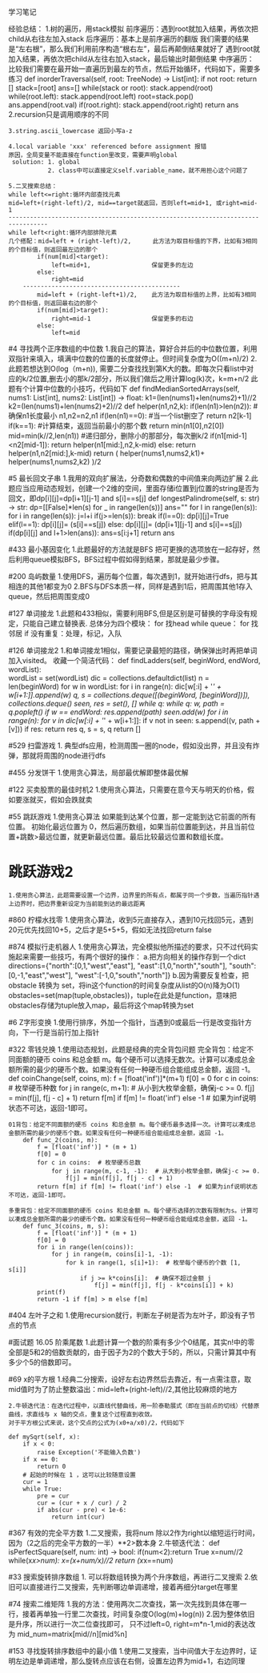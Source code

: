 学习笔记

经验总结：
	1.树的遍历，用stack模拟
		前序遍历：遇到root就加入结果，再依次把child从右往左加入stack
		后序遍历：基本上是前序遍历的翻版
			我们需要的结果是“左右根”，那么我们利用前序构造“根右左”，最后再颠倒结果就好了
			遇到root就加入结果，再依次把child从左往右加入stack，最后输出时颠倒结果
		中序遍历：比较我们需要在最开始一直遍历到最左的节点，然后开始循环，代码如下，需要多练习
			def inorderTraversal(self, root: TreeNode) -> List[int]:
	        if not root: return []
	        stack=[root]
	        ans=[]
	        while(stack or root):
	            stack.append(root)
	            while(root.left):
	                stack.append(root.left)
	            root=stack.pop()
	            ans.append(root.val)
	            if(root.right):
	                stack.append(root.right)
	        return ans
	2.recursion只是调用顺序的不同

	3.string.ascii_lowercase 返回小写a-z

	4.local variable 'xxx' referenced before assignment 报错
	原因，全局变量不能直接在function里改变，需要声明global
	 solution: 1. global 
	 		   2. class中可以直接定义self.variable_name，就不用担心这个问题了

	5.二叉搜索总结：
	while left<=right:循环内部查找元素
	mid=left+(right-left)/2, mid==target就返回，否则left=mid+1, 或right=mid-1
	---------------------------------------------------------------------------------
	while left<right:循环内部排除元素
	几个搭配：mid=left + (right-left)/2,      此方法为取目标值的下界，比如有3相同的个目标值，则返回最左边的那个
			if(num[mid]<target):
				left=mid+1, 				保留更多的左边
			else:
				right=mid
		--------------------------------------------
			mid=left + (right-left+1)/2, 	此方法为取目标值的上界，比如有3相同的个目标值，则返回最右边的那个
			if(num[mid]>target):
				right=mid-1					保留更多的右边
			else:
				left=mid

#4 寻找两个正序数组的中位数
	1.我自己的算法，算好合并后的中位数位置，利用双指针来填入，填满中位数的位置的长度就停止。但时间复杂度为O((m+n)/2)
	2.此题若想达到O(log（m+n)), 需要二分查找找到第K大的数。即每次只看list中对应的k/2位置,删去小的那k/2部分，所以我们做后之用计算log(k)次，k=m+n/2
	此题有个计算中位数的小技巧，代码如下
		def findMedianSortedArrays(self, nums1: List[int], nums2: List[int]) -> float:
        k1=(len(nums1)+len(nums2)+1)//2
        k2=(len(nums1)+len(nums2)+2)//2
        def helper(n1,n2,k):
            if(len(n1)>len(n2)):    #确保n1长度最小
                n1,n2=n2,n1
            if(len(n1)==0):         #当一个list删空了
                return n2[k-1]
            if(k==1):               #计算结束，返回当前最小的那个数
                return min(n1[0],n2[0])
            mid=min(k//2,len(n1))      #递归部分，删除小的那部分，每次删k/2
            if(n1[mid-1]<n2[mid-1]):
                return helper(n1[mid:],n2,k-mid)
            else:
                return helper(n1,n2[mid:],k-mid)
        return ( helper(nums1,nums2,k1)+ helper(nums1,nums2,k2) )/2

#5 最长回文子串
	1.我用的双向扩展法，分奇数和偶数的中间值来向两边扩展
	2.此题应当应用动态规划，创建一个2维的空间，里面存储i位置到j位置的string是否为回文，即dp[i][j]=dp[i+1][j-1] and s[i]==s[j]
	def longestPalindrome(self, s: str) -> str:
        dp=[[False]*len(s) for _ in range(len(s))]
        ans=""
        for l in range(len(s)):
            for i in range(len(s)):
                j=l+i
                if(j>=len(s)):
                    break
                if(l==0):
                    dp[i][j]=True
                elif(l==1):
                    dp[i][j]= (s[i]==s[j])
                else:
                    dp[i][j]= (dp[i+1][j-1] and s[i]==s[j])
                if(dp[i][j] and l+1>len(ans)):
                    ans=s[i:j+1]
        return ans


#433 最小基因变化
	1.此题最好的方法就是BFS
	把可更换的选项放在一起存好，然后利用queue模拟BFS，BFS过程中假如得到结果，那就是最少步骤。

#200 岛屿数量
	1.使用DFS，遍历每个位置，每次遇到1，就开始进行dfs，把与其相连的其他1都变为0
	2.BFS与DFS本质一样，同样是遇到1后，把周围其他1存入queue，然后把周围变成0

#127 单词接龙
	1.此题和433相似，需要利用BFS,但是区别是可替换的字母没有规定，只能自己建立替换表.
	总体分为四个模块：
	for 找head
    while queue：
        for 找邻居
            if 没有重复：处理，标记，入队

#126 单词接龙2
	1.和单词接龙1相似，需要记录最短的路径，确保弹出时再把单词加入visited。
	收藏一个简洁代码：
	def findLadders(self, beginWord, endWord, wordList):  
        wordList = set(wordList)
        dic = collections.defaultdict(list)
        n = len(beginWord)
        for w in wordList:
            for i in range(n):
                dic[w[:i] + '*' + w[i+1:]].append(w)
        q, s = collections.deque([(beginWord, [beginWord])]), collections.deque()
        seen, res = set(), []
        while q:
            while q:
                w, path = q.popleft()
                if w == endWord: res.append(path)
                seen.add(w)
                for i in range(n):
                    for v in dic[w[:i] + '*' + w[i+1:]]:
                        if v not in seen:
                            s.append((v, path + [v]))
            if res: return res
            q, s = s, q
        return []

#529 扫雷游戏
	1. 典型dfs应用，检测周围一圈的node，假如没出界，并且没有炸弹，那就将周围的node进行dfs

#455 分发饼干
	1.使用贪心算法，局部最优解即整体最优解

#122 买卖股票的最佳时机2
	1.使用贪心算法，只需要在意今天与明天的价格，假如要涨就买，假如会跌就卖

#55 跳跃游戏
	1.使用贪心算法
	如果能到达某个位置，那一定能到达它前面的所有位置。
	初始化最远位置为 0，然后遍历数组，如果当前位置能到达，并且当前位置+跳数>最远位置，就更新最远位置。最后比较最远位置和数组长度。

# 跳跃游戏2
	1.使用贪心算法，此题需要设置一个边界，边界里的所有点，都属于同一个步数，当遍历指针遇上边界时，把边界重新设定为当前能到达的最远距离

#860 柠檬水找零
	1.使用贪心算法，收到5元直接存入，遇到10元找回5元，遇到20元优先找回10+5，之后才是5+5+5，假如无法找回return false

#874 模拟行走机器人
	1.使用贪心算法，完全模拟他所描述的要求，只不过代码实施起来需要一些技巧，有两个很好的操作：
		a.把方向相关的操作存到一个dict
		directions={"north":[0,1,"west","east"],
                    "east":[1,0,"north","south"],
                    "south":[0,-1,"east","west"],
                    "west":[-1,0,"south","north"]}
        b.因为需要反复检查，把obstacle 转换为 set，将in这个function的时间复杂度从list的O(n)降为O(1)
        	obstacles=set(map(tuple,obstacles))，tuple在此处是function，意味把obstacles存储为tuple放入map，最后将这个map转换为set

#6 Z字形变换
	1.使用行排序，外加一个指针，当遇到0或最后一行是改变指针方向，下一行是当前行加上指针

#322 零钱兑换
	1.使用动态规划，此题是经典的完全背包问题
	完全背包：给定不同面额的硬币 coins 和总金额 m。每个硬币可以选择无数次。计算可以凑成总金额所需的最少的硬币个数。如果没有任何一种硬币组合能组成总金额，返回 -1。
		def coinChange(self, coins, m):
	        f = [float('inf')]*(m+1)
	        f[0] = 0
	        for c in coins:  # 枚举硬币种数
	            for j in range(c, m+1):  # 从小到大枚举金额，确保j-c >= 0.
	                    f[j] = min(f[j], f[j - c] + 1)
	        return f[m] if f[m] != float('inf') else -1  # 如果为inf说明状态不可达，返回-1即可。

   	01背包：给定不同面额的硬币 coins 和总金额 m。每个硬币最多选择一次。计算可以凑成总金额所需的最少的硬币个数。如果没有任何一种硬币组合能组成总金额，返回 -1。
	   	def func_2(coins, m):
		    f = [float('inf')] * (m + 1)
		    f[0] = 0
		    for c in coins:  # 枚举硬币总数
		        for j in range(m, c-1, -1):  # 从大到小枚举金额，确保j-c >= 0.
		            f[j] = min(f[j], f[j - c] + 1)
		    return f[m] if f[m] != float('inf') else -1  # 如果为inf说明状态不可达，返回-1即可。

	多重背包：给定不同面额的硬币 coins 和总金额 m。每个硬币选择的次数有限制为s。计算可以凑成总金额所需的最少的硬币个数。如果没有任何一种硬币组合能组成总金额，返回 -1。
		def func_3(coins, m, s):
		    f = [float('inf')] * (m + 1)
		    f[0] = 0
		    for i in range(len(coins)):
		        for j in range(m, coins[i]-1, -1):
		            for k in range(1, s[i]+1):  # 枚举每个硬币的个数 [1, s[i]]
		                if j >= k*coins[i]:  # 确保不超过金额 j
		                    f[j] = min(f[j], f[j - k*coins[i]] + k)
		    print(f)
		    return -1 if f[m] > m else f[m]

#404 左叶子之和
	1.使用recursion就行，判断左子树是否为左叶子，即没有子节点的节点

#面试题 16.05 阶乘尾数
	1.此题计算一个数的阶乘有多少个0结尾，其实n!中的零全部是5和2的倍数贡献的，由于因子为2的个数大于5的，所以，只需计算其中有多少个5的倍数即可。

#69 x的平方根
	1.经典二分搜索，设好左右边界然后去靠近，有一点需注意，取mid值时为了防止整数溢出：mid=left+(right-left)//2,其他比较麻烦的地方			

	2.牛顿迭代法：在迭代过程中，以直线代替曲线，用一阶泰勒展式（即在当前点的切线）代替原曲线，求直线与 x 轴的交点，重复这个过程直到收敛。
	对于平方根公式来说，这个交点的公式为(x0+a/x0)/2，代码如下

	def mySqrt(self, x):
        if x < 0:
            raise Exception('不能输入负数')
        if x == 0:
            return 0
        # 起始的时候在 1 ，这可以比较随意设置
        cur = 1
        while True:
            pre = cur
            cur = (cur + x / cur) / 2
            if abs(cur - pre) < 1e-6:
                return int(cur)

#367 有效的完全平方数
	1.二叉搜索，我将num 除以2作为right以缩短运行时间，因为（2之后的完全平方数的一半）**2>数本身
	2.牛顿迭代法：
	def isPerfectSquare(self, num: int) -> bool:
        if(num<2):return True
        x=num//2
        while(x*x>num):
            x=(x+num/x)//2
        return (x*x==num)

#33 搜索旋转排序数组
	1. 可以将数组转换为两个升序数组，再进行二叉搜索
	2.依旧可以直接进行二叉搜索，先判断哪边单调递增，接着再细分target在哪里

#74 搜索二维矩阵
	1.我的方法：使用两次二次查找，第一次先找到具体在哪一行，接着再单独一行里二次查找，时间复杂度O(log(m)+log(n))
	2.因为整体依旧是升序，所以进行一次二位查找即可，
		只不过left=0, right=m*n-1,mid的表达改为 mid_num=matrix[mid//n][mid%n]

#153 寻找旋转排序数组中的最小值
	1.使用二叉搜索，当中间值大于左边界时，证明左边是单调递增，那么旋转点应该在右侧，设置左边界为mid+1，右边同理

	